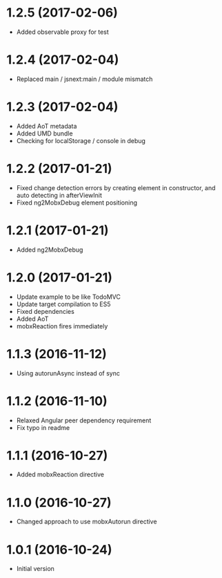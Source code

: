 <a name="1.2.5"></a>
# 1.2.5 (2017-02-06)
* Added observable proxy for test

<a name="1.2.4"></a>
# 1.2.4 (2017-02-04)
* Replaced main / jsnext:main / module mismatch

<a name="1.2.3"></a>
# 1.2.3 (2017-02-04)
* Added AoT metadata
* Added UMD bundle
* Checking for localStorage / console in debug

<a name="1.2.2"></a>
# 1.2.2 (2017-01-21)
* Fixed change detection errors by creating element in constructor, and auto detecting in afterViewInit
* Fixed ng2MobxDebug element positioning

<a name="1.2.1"></a>
# 1.2.1 (2017-01-21)
* Added ng2MobxDebug

<a name="1.2.0"></a>
# 1.2.0 (2017-01-21)
* Update example to be like TodoMVC
* Update target compilation to ES5
* Fixed dependencies
* Added AoT
* mobxReaction fires immediately

<a name="1.1.3"></a>
# 1.1.3 (2016-11-12)
* Using autorunAsync instead of sync

<a name="1.1.2"></a>
# 1.1.2 (2016-11-10)
* Relaxed Angular peer dependency requirement
* Fix typo in readme

<a name="1.1.1"></a>
# 1.1.1 (2016-10-27)
* Added mobxReaction directive

<a name="1.1.0"></a>
# 1.1.0 (2016-10-27)
* Changed approach to use mobxAutorun directive

<a name="1.0.1"></a>
# 1.0.1 (2016-10-24)
* Initial version

